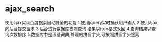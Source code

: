 # ajax_search
使用ajax实现百度搜索自动补全的功能
1.使用jquery实时捕获用户输入
2.使用ajax向后台提交请求
3.后台进行数据库模糊查询,结果以json格式返回
4.查询结果以查询次数排序
5.数据库中是汉语词典,处理的拼音字头,可按照拼音字头搜索
